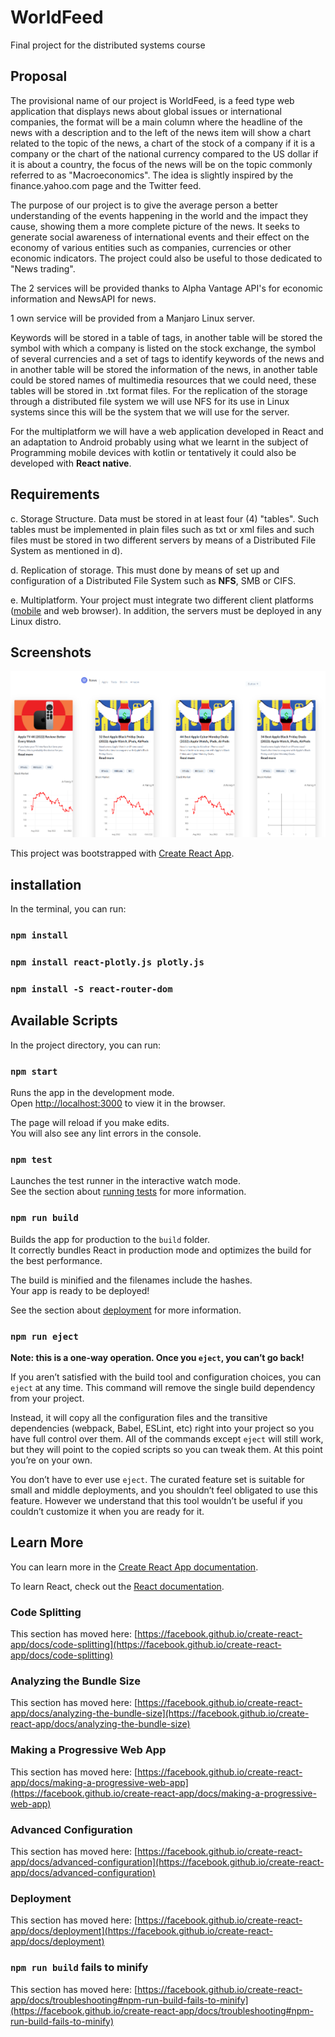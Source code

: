 # WorldFeed
Final project for the distributed systems course

## Proposal
The provisional name of our project is WorldFeed, is a feed type web application that displays news about global issues or international companies, the format will be a main column where the headline of the news with a description and to the left of the news item will show a chart related to the topic of the news, a chart of the stock of a company if it is a company or the chart of the national currency compared to the US dollar if it is about a country, the focus of the news will be on the topic commonly referred to as "Macroeconomics".
The idea is slightly inspired by the finance.yahoo.com page and the Twitter feed.


The purpose of our project is to give the average person a better understanding of the events happening in the world and the impact they cause, showing them a more complete picture of the news. It seeks to generate social awareness of international events and their effect on the economy of various entities such as companies, currencies or other economic indicators.
The project could also be useful to those dedicated to "News trading".


The 2 services will be provided thanks to Alpha Vantage API's for economic information and NewsAPI for news.


1 own service will be provided from a Manjaro Linux server.


Keywords will be stored in a table of tags, in another table will be stored the symbol with which a company is listed on the stock exchange, the symbol of several currencies and a set of tags to identify keywords of the news and in another table will be stored the information of the news, in another table could be stored names of multimedia resources that we could need, these tables will be stored in .txt format files.
For the replication of the storage through a distributed file system we will use NFS for its use in Linux systems since this will be the system that we will use for the server.


For the multiplatform we will have a web application developed in React and an adaptation to Android probably using what we learnt in the subject of Programming mobile devices with kotlin or tentatively it could also be developed with **React native**.


## Requirements
c. Storage Structure. Data must be stored in at least four (4) "tables". Such tables must be implemented in plain files such as txt or xml files and such files must be stored in two different servers by means of a Distributed File System as mentioned in d).

d. Replication of storage. This must done by means of set up and configuration of a Distributed File System such as **NFS**, SMB or CIFS.

e. Multiplatform. Your project must integrate two different client platforms ([mobile](https://github.com/1RV1NG-Y/WorldFeedApp) and web browser). In addition, the servers must be deployed in any Linux distro.

## Screenshots
![Alt text](/img/Screenshot_20221213_185449.png?raw=true "Optional Title")


This project was bootstrapped with [Create React App](https://github.com/facebook/create-react-app).

## installation

In the terminal, you can run:

### `npm install`
### `npm install react-plotly.js plotly.js`
### `npm install -S react-router-dom`                                                                                                                       


## Available Scripts

In the project directory, you can run:

### `npm start`

Runs the app in the development mode.\
Open [http://localhost:3000](http://localhost:3000) to view it in the browser.

The page will reload if you make edits.\
You will also see any lint errors in the console.

### `npm test`

Launches the test runner in the interactive watch mode.\
See the section about [running tests](https://facebook.github.io/create-react-app/docs/running-tests) for more information.

### `npm run build`

Builds the app for production to the `build` folder.\
It correctly bundles React in production mode and optimizes the build for the best performance.

The build is minified and the filenames include the hashes.\
Your app is ready to be deployed!

See the section about [deployment](https://facebook.github.io/create-react-app/docs/deployment) for more information.

### `npm run eject`

**Note: this is a one-way operation. Once you `eject`, you can’t go back!**

If you aren’t satisfied with the build tool and configuration choices, you can `eject` at any time. This command will remove the single build dependency from your project.

Instead, it will copy all the configuration files and the transitive dependencies (webpack, Babel, ESLint, etc) right into your project so you have full control over them. All of the commands except `eject` will still work, but they will point to the copied scripts so you can tweak them. At this point you’re on your own.

You don’t have to ever use `eject`. The curated feature set is suitable for small and middle deployments, and you shouldn’t feel obligated to use this feature. However we understand that this tool wouldn’t be useful if you couldn’t customize it when you are ready for it.

## Learn More

You can learn more in the [Create React App documentation](https://facebook.github.io/create-react-app/docs/getting-started).

To learn React, check out the [React documentation](https://reactjs.org/).

### Code Splitting

This section has moved here: [https://facebook.github.io/create-react-app/docs/code-splitting](https://facebook.github.io/create-react-app/docs/code-splitting)

### Analyzing the Bundle Size

This section has moved here: [https://facebook.github.io/create-react-app/docs/analyzing-the-bundle-size](https://facebook.github.io/create-react-app/docs/analyzing-the-bundle-size)

### Making a Progressive Web App

This section has moved here: [https://facebook.github.io/create-react-app/docs/making-a-progressive-web-app](https://facebook.github.io/create-react-app/docs/making-a-progressive-web-app)

### Advanced Configuration

This section has moved here: [https://facebook.github.io/create-react-app/docs/advanced-configuration](https://facebook.github.io/create-react-app/docs/advanced-configuration)

### Deployment

This section has moved here: [https://facebook.github.io/create-react-app/docs/deployment](https://facebook.github.io/create-react-app/docs/deployment)

### `npm run build` fails to minify

This section has moved here: [https://facebook.github.io/create-react-app/docs/troubleshooting#npm-run-build-fails-to-minify](https://facebook.github.io/create-react-app/docs/troubleshooting#npm-run-build-fails-to-minify)
